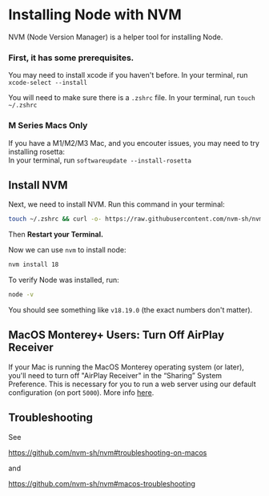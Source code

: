 # Installing Node with NVM

NVM (Node Version Manager) is a helper tool for installing Node.

### First, it has some prerequisites.
You may need to install xcode if you haven't before.
In your terminal, run `xcode-select --install`

You will need to make sure there is a `.zshrc` file.
In your terminal, run `touch ~/.zshrc`

### M Series Macs Only
If you have a M1/M2/M3 Mac, and you encouter issues, you may need to try installing rosetta:  
In your terminal, run `softwareupdate --install-rosetta`


## Install NVM
Next, we need to install NVM. Run this command in your terminal:

```sh
touch ~/.zshrc && curl -o- https://raw.githubusercontent.com/nvm-sh/nvm/v0.39.3/install.sh | bash
```

Then **Restart your Terminal.**

Now we can use `nvm` to install node:

```sh
nvm install 18
```

To verify Node was installed, run:

```sh
node -v
```

You should see something like `v18.19.0` (the exact numbers don't matter).

## MacOS Monterey+ Users: Turn Off AirPlay Receiver

If your Mac is running the MacOS Monterey operating system (or later), you'll need to turn off "AirPlay Receiver" in the “Sharing” System Preference. This is necessary for you to run a web server using our default configuration (on port `5000`). More info [here](https://developer.apple.com/forums/thread/682332).

## Troubleshooting

See 

https://github.com/nvm-sh/nvm#troubleshooting-on-macos

and

https://github.com/nvm-sh/nvm#macos-troubleshooting
